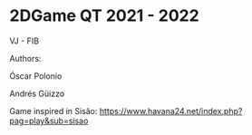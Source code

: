 # 2DGame  QT 2021 - 2022

VJ - FIB

Authors:

Óscar Polonio

Andrés Güizzo


Game inspired in Sisâo: https://www.havana24.net/index.php?pag=play&sub=sisao


